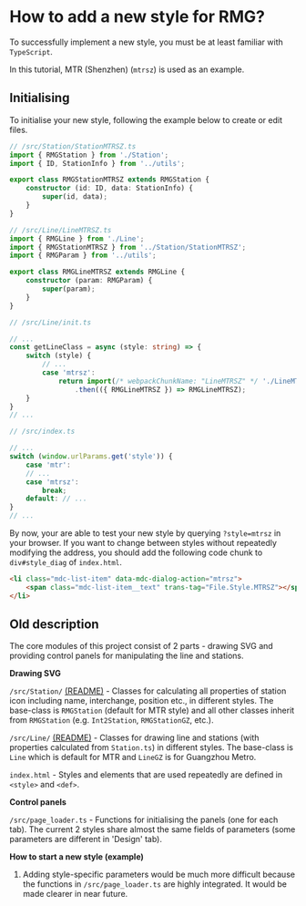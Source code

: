 # How to add a new style for RMG?

To successfully implement a new style, you must be at least familiar with `TypeScript`. 

In this tutorial, MTR (Shenzhen) (`mtrsz`) is used as an example. 

## Initialising

To initialise your new style, following the example below to create or edit files. 

```TypeScript
// /src/Station/StationMTRSZ.ts
import { RMGStation } from './Station';
import { ID, StationInfo } from '../utils';

export class RMGStationMTRSZ extends RMGStation {
    constructor (id: ID, data: StationInfo) {
        super(id, data);
    }
}
```

```TypeScript
// /src/Line/LineMTRSZ.ts
import { RMGLine } from './Line';
import { RMGStationMTRSZ } from '../Station/StationMTRSZ';
import { RMGParam } from '../utils';

export class RMGLineMTRSZ extends RMGLine {
    constructor (param: RMGParam) {
        super(param);
    }
}
```

```TypeScript
// /src/Line/init.ts

// ...
const getLineClass = async (style: string) => {
    switch (style) {
        // ...
        case 'mtrsz': 
            return import(/* webpackChunkName: "LineMTRSZ" */ './LineMTRSZ')
                .then(({ RMGLineMTRSZ }) => RMGLineMTRSZ);
    }
}
// ...
```

```TypeScript
// /src/index.ts

// ...
switch (window.urlParams.get('style')) {
    case 'mtr':
    // ...
    case 'mtrsz':
        break;
    default: // ...
}
// ...
```

By now, your are able to test your new style by querying `?style=mtrsz` in your browser. If you want to change between styles without repeatedly modifying the address, you should add the following code chunk to `div#style_diag` of `index.html`. 

```HTML
<li class="mdc-list-item" data-mdc-dialog-action="mtrsz">
    <span class="mdc-list-item__text" trans-tag="File.Style.MTRSZ"></span>
</li>
```

## Old description

The core modules of this project consist of 2 parts - drawing SVG and providing control panels for manipulating the line and stations. 

**Drawing SVG**

`/src/Station/` [(README)](src/Station) - Classes for calculating all properties of station icon including name, interchange, position etc., in different styles. The base-class is `RMGStation` (default for MTR style) and all other classes inherit from `RMGStation` (e.g. `Int2Station`, `RMGStationGZ`, etc.). 

`/src/Line/` [(README)](src/Line) - Classes for drawing line and stations (with properties calculated from `Station.ts`) in different styles. The base-class is `Line` which is default for MTR and `LineGZ` is for Guangzhou Metro. 

`index.html` - Styles and elements that are used repeatedly are defined in `<style>` and `<def>`. 

**Control panels**

`/src/page_loader.ts` - Functions for initialising the panels (one for each tab). The current 2 styles share almost the same fields of parameters (some parameters are different in 'Design' tab). 

**How to start a new style (example)**

1. Adding style-specific parameters would be much more difficult because the functions in `/src/page_loader.ts` are highly integrated. It would be made clearer in near future. 
